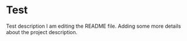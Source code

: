 # Test
Test description
I am editing the README file. Adding some more details about the project description.
